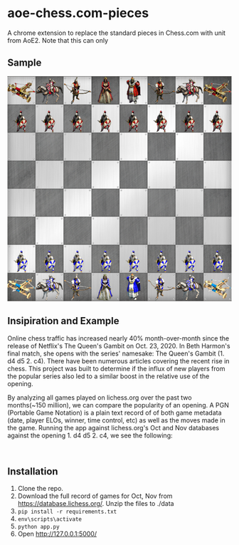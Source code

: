 # aoe-chess.com-pieces
A chrome extension to replace the standard pieces in Chess.com with unit from AoE2. Note that this can only 

## Sample

![Chess.com AoE Board](/images/aoe_board_3.PNG)

## Insipiration and Example
Online chess traffic has increased nearly 40% month-over-month since the release of Netflix's The Queen's Gambit on Oct. 23, 2020. In Beth Harmon's final match, she opens with the series' namesake: The Queen's Gambit (1. d4 d5 2. c4).  There have been numerous articles covering the recent rise in chess. This project was built to determine if the influx of new players from the popular series also led to a similar boost in the relative use of the opening.

By analyzing all games played on lichess.org over the past two months(~150 million), we can compare the popularity of an opening. A PGN (Portable Game Notation) is a plain text record of of both game metadata (date, player ELOs, winner, time control, etc) as well as the moves made in the game.  Running the app against lichess.org's Oct and Nov databases against the opening 1. d4 d5 2. c4, we see the following:

<br/>


## Installation
1. Clone the repo.
2. Download the full record of games for Oct, Nov from https://database.lichess.org/. Unzip the files to ./data
3. ``` pip install -r requirements.txt ```
4. ```env\scripts\activate```
5. ```python app.py```
6. Open http://127.0.0.1:5000/

